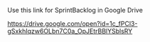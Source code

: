 Use this link for SprintBacklog in Google Drive 

https://drive.google.com/open?id=1c_fPCl3-gSxkhIqzw6OLbn7C0a_OpJEtrBBlYSblsRY
